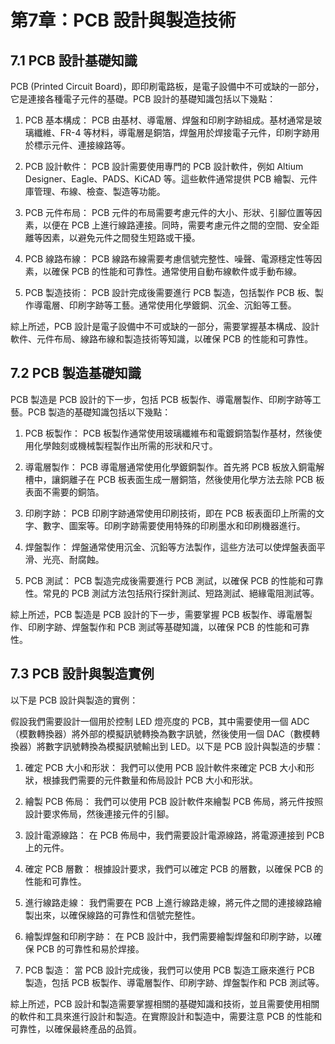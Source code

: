 # 第7章：PCB 設計與製造技術

## 7.1 PCB 設計基礎知識

PCB (Printed Circuit Board)，即印刷電路板，是電子設備中不可或缺的一部分，它是連接各種電子元件的基礎。PCB 設計的基礎知識包括以下幾點：

1. PCB 基本構成： PCB 由基材、導電層、焊盤和印刷字跡組成。基材通常是玻璃纖維、FR-4 等材料，導電層是銅箔，焊盤用於焊接電子元件，印刷字跡用於標示元件、連接線路等。

2. PCB 設計軟件： PCB 設計需要使用專門的 PCB 設計軟件，例如 Altium Designer、Eagle、PADS、KiCAD 等。這些軟件通常提供 PCB 繪製、元件庫管理、布線、檢查、製造等功能。

3. PCB 元件布局： PCB 元件的布局需要考慮元件的大小、形狀、引腳位置等因素，以便在 PCB 上進行線路連接。同時，需要考慮元件之間的空間、安全距離等因素，以避免元件之間發生短路或干擾。

4. PCB 線路布線： PCB 線路布線需要考慮信號完整性、噪聲、電源穩定性等因素，以確保 PCB 的性能和可靠性。通常使用自動布線軟件或手動布線。

5. PCB 製造技術： PCB 設計完成後需要進行 PCB 製造，包括製作 PCB 板、製作導電層、印刷字跡等工藝。通常使用化學鍍銅、沉金、沉鉛等工藝。

綜上所述，PCB 設計是電子設備中不可或缺的一部分，需要掌握基本構成、設計軟件、元件布局、線路布線和製造技術等知識，以確保 PCB 的性能和可靠性。

## 7.2 PCB 製造基礎知識

PCB 製造是 PCB 設計的下一步，包括 PCB 板製作、導電層製作、印刷字跡等工藝。PCB 製造的基礎知識包括以下幾點：

1. PCB 板製作： PCB 板製作通常使用玻璃纖維布和電鍍銅箔製作基材，然後使用化學蝕刻或機械製程製作出所需的形狀和尺寸。

2. 導電層製作： PCB 導電層通常使用化學鍍銅製作。首先將 PCB 板放入銅電解槽中，讓銅離子在 PCB 板表面生成一層銅箔，然後使用化學方法去除 PCB 板表面不需要的銅箔。

3. 印刷字跡： PCB 印刷字跡通常使用印刷技術，即在 PCB 板表面印上所需的文字、數字、圖案等。印刷字跡需要使用特殊的印刷墨水和印刷機器進行。

4. 焊盤製作： 焊盤通常使用沉金、沉鉛等方法製作，這些方法可以使焊盤表面平滑、光亮、耐腐蝕。

5. PCB 測試： PCB 製造完成後需要進行 PCB 測試，以確保 PCB 的性能和可靠性。常見的 PCB 測試方法包括飛行探針測試、短路測試、絕緣電阻測試等。

綜上所述，PCB 製造是 PCB 設計的下一步，需要掌握 PCB 板製作、導電層製作、印刷字跡、焊盤製作和 PCB 測試等基礎知識，以確保 PCB 的性能和可靠性。

## 7.3 PCB 設計與製造實例

以下是 PCB 設計與製造的實例：

假設我們需要設計一個用於控制 LED 燈亮度的 PCB，其中需要使用一個 ADC（模數轉換器）將外部的模擬訊號轉換為數字訊號，然後使用一個 DAC（數模轉換器）將數字訊號轉換為模擬訊號輸出到 LED。以下是 PCB 設計與製造的步驟：

1. 確定 PCB 大小和形狀： 我們可以使用 PCB 設計軟件來確定 PCB 大小和形狀，根據我們需要的元件數量和佈局設計 PCB 大小和形狀。

2. 繪製 PCB 佈局： 我們可以使用 PCB 設計軟件來繪製 PCB 佈局，將元件按照設計要求佈局，然後連接元件的引腳。

3. 設計電源線路： 在 PCB 佈局中，我們需要設計電源線路，將電源連接到 PCB 上的元件。

4. 確定 PCB 層數： 根據設計要求，我們可以確定 PCB 的層數，以確保 PCB 的性能和可靠性。

5. 進行線路走線： 我們需要在 PCB 上進行線路走線，將元件之間的連接線路繪製出來，以確保線路的可靠性和信號完整性。

6. 繪製焊盤和印刷字跡： 在 PCB 設計中，我們需要繪製焊盤和印刷字跡，以確保 PCB 的可靠性和易於焊接。

7. PCB 製造： 當 PCB 設計完成後，我們可以使用 PCB 製造工廠來進行 PCB 製造，包括 PCB 板製作、導電層製作、印刷字跡、焊盤製作和 PCB 測試等。

綜上所述，PCB 設計和製造需要掌握相關的基礎知識和技術，並且需要使用相關的軟件和工具來進行設計和製造。在實際設計和製造中，需要注意 PCB 的性能和可靠性，以確保最終產品的品質。


